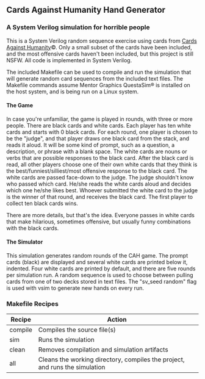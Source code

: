 ## Cards Against Humanity Hand Generator
### A System Verilog simulation for horrible people

This is a System Verilog random sequence exercise using cards from [Cards Against
Humanity](https://cardsagainsthumanity.com/)&copy;. Only a small subset of the cards have been
included, and the most offensive cards haven't been included, but this project is still NSFW. All
code is implemented in System Verilog.

The included Makefile can be used to compile and run the simulation that will generate random card
sequences from the included text files. The Makefile commands assume Mentor Graphics QuestaSim&reg;
is installed on the host system, and is being run on a Linux system. 

#### The Game 
In case you're unfamiliar, the game is played in rounds, with three or more people.  There are black
cards and white cards. Each player has ten white cards and starts with 0 black cards.  For each
round, one player is chosen to be the "judge", and that player draws one black card from the stack,
and reads it aloud. It will be some kind of prompt, such as a question, a description, or phrase
with a blank space. The white cards are nouns or verbs that are possible responses to the black
card. After the black card is read, all other players choose one of their own white cards that they
think is the best/funniest/silliest/most offensive response to the black card. The white cards are
passed face-down to the judge. The judge shouldn't know who passed which card. He/she reads the
white cards aloud and decides which one he/she likes best. Whoever submitted the white card to the
judge is the winner of that round, and receives the black card. The first player to collect ten black
cards wins.

There are more details, but that's the idea. Everyone passes in white cards that make hilarious,
sometimes offensive, but usually funny combinations with the black cards.

#### The Simulator
This simulation generates random rounds of the CAH game. The prompt cards (black) are displayed and
several white cards are printed below it, indented. Four white cards are printed by default, and
there are five rounds per simulation run. A random sequence is used to choose between pulling cards
from one of two decks stored in text files. The "sv_seed random" flag is used with vsim to generate
new hands on every run.

### Makefile Recipes

| Recipe        | Action
|---------------| ------
| compile       | Compiles the source file(s)
| sim           | Runs the simulation
| clean         | Removes compilation and simulation artifacts
| all           | Cleans the working directory, compiles the project, and runs the simulation
